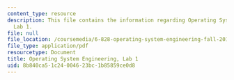 ```yaml
---
content_type: resource
description: This file contains the information regarding Operating System Engineering,
  Lab 1.
file: null
file_location: /coursemedia/6-828-operating-system-engineering-fall-2012/8b840ca51c24004623bc1b85859ce0d8_MIT6_828F12_lab1.pdf
file_type: application/pdf
resourcetype: Document
title: Operating System Engineering, Lab 1
uid: 8b840ca5-1c24-0046-23bc-1b85859ce0d8
---
```

